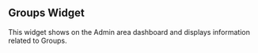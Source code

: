 ## Groups Widget

This widget shows on the Admin area dashboard and displays information related to Groups.
